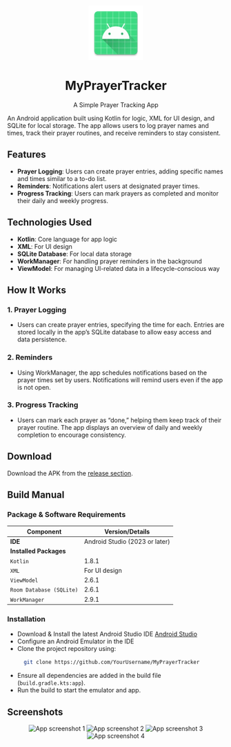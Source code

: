 <div align="center">
<img src="app/src/main/res/mipmap-xxxhdpi/ic_launcher.webp" alt="Prayer Tracker Icon" width=25% height=25%>
  <h1 align="center">MyPrayerTracker</h1>
  <p align="center">A Simple Prayer Tracking App</p>
</div>

An Android application built using Kotlin for logic, XML for UI design, and SQLite for local storage. The app allows users to log prayer names and times, track their prayer routines, and receive reminders to stay consistent.

## Features

- **Prayer Logging**: Users can create prayer entries, adding specific names and times similar to a to-do list.
- **Reminders**: Notifications alert users at designated prayer times.
- **Progress Tracking**: Users can mark prayers as completed and monitor their daily and weekly progress.

## Technologies Used

- **Kotlin**: Core language for app logic
- **XML**: For UI design
- **SQLite Database**: For local data storage
- **WorkManager**: For handling prayer reminders in the background
- **ViewModel**: For managing UI-related data in a lifecycle-conscious way

## How It Works

### 1. Prayer Logging
- Users can create prayer entries, specifying the time for each. Entries are stored locally in the app’s SQLite database to allow easy access and data persistence.

### 2. Reminders
- Using WorkManager, the app schedules notifications based on the prayer times set by users. Notifications will remind users even if the app is not open.

### 3. Progress Tracking
- Users can mark each prayer as “done,” helping them keep track of their prayer routine. The app displays an overview of daily and weekly completion to encourage consistency.

## Download

Download the APK from the [release section](https://github.com/YourUsername/MyPrayerTracker/releases).

## Build Manual

### Package & Software Requirements

| Component               | Version/Details                  |
|-------------------------|----------------------------------|
| **IDE**                 | Android Studio (2023 or later)   |
| **Installed Packages**  |                                  |
| `Kotlin`                | 1.8.1                            |
| `XML`                   | For UI design                    |
| `ViewModel`             | 2.6.1                            |
| `Room Database (SQLite)`| 2.6.1                            |
| `WorkManager`           | 2.9.1                            |

### Installation

- Download & Install the latest Android Studio IDE [Android Studio](https://developer.android.com/studio)
- Configure an Android Emulator in the IDE
- Clone the project repository using:
    ```bash
      git clone https://github.com/YourUsername/MyPrayerTracker
    ```
- Ensure all dependencies are added in the build file (`build.gradle.kts:app`).
- Run the build to start the emulator and app.

## Screenshots

<div align="center">
    <img src="screenshots/Screenshot_01.jpg" alt="App screenshot 1" width=25% height=25%>
    <img src="screenshots/Screenshot_02.jpg" alt="App screenshot 2" width=25% height=25%>
    <img src="screenshots/Screenshot_03.jpg" alt="App screenshot 3" width=25% height=25%>
    <img src="screenshots/Screenshot_04.jpg" alt="App screenshot 4" width=25% height=25%>
</div>
